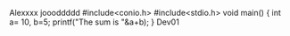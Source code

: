 Alexxxx joooddddd
#include<conio.h>
#include<stdio.h>
void main()
{
int a= 10, b=5;
printf("The sum is "&a+b);
}
Dev01